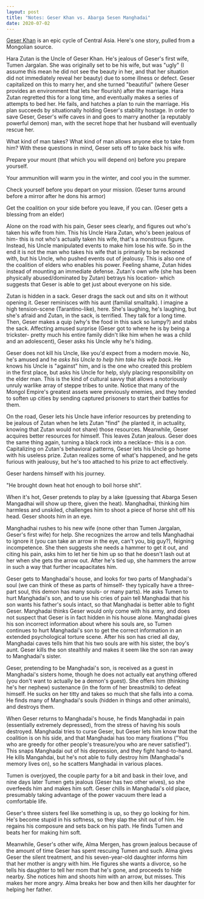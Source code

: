 ```yaml
---
layout: post
title: "Notes: Geser Khan vs. Abarga Sesen Manghadai"
date: 2020-07-02
---
```


[Geser Khan](https://en.wikipedia.org/wiki/Epic_of_King_Gesar) is an epic cycle of Central Asia. Here's one story, pulled from a Mongolian source.

Hara Zutan is the Uncle of Geser Khan. He's jealous of Geser's first wife, Tumen Jargalan. She was originally set to be his wife, but was "ugly" (I assume this mean he did not see the beauty in her, and that her situation did not immediately reveal her beauty) due to some illness or defect. Geser capitalized on this to marry her, and she turned "beautiful" (where Geser provides an environment that lets her flourish) after the marriage. Hara Zutan regretted this for a long time, and eventually makes a series of attempts to bed her. He fails, and hatches a plan to ruin the marriage. His plan succeeds by situationally holding Geser's stability hostage. In order to save Geser, Geser's wife caves in and goes to marry another (a reputably powerful demon) man, with the secret hope that her husband will eventually rescue her. 

What kind of man takes?
What kind of man allows anyone else to take from him?
With these questions in mind, Geser sets off to take back his wife. 

Prepare your mount (that which you will depend on) before you prepare yourself.

Your ammunition will warm you in the winter, and cool you in the summer. 

Check yourself before you depart on your mission. (Geser turns around before a mirror after he dons his armor)

Get the coalition on your side before you leave, if you can. (Geser gets a blessing from an elder)

Alone on the road with his pain, Geser sees clearly, and figures out who's taken his wife from him. This his Uncle Hara Zutan, who's been jealous of him- this is not who's actually taken his wife, that's a monstrous figure. Instead, his Uncle manipulated events to make him lose his wife. So in the end it is not the man who takes his wife that is primarily to be reckoned with, but his Uncle, who pushed events out of jealousy. This is also one of the coalition of elders who enables his power. Feeling shame, Zutan hides instead of mounting an immediate defense. Zutan's own wife (she has been physically abused/dominated by Zutan) betrays his location- which suggests that Geser is able to get just about everyone on his side. 

Zutan is hidden in a sack. Geser drags the sack out and sits on it without opening it. Geser reminisces with his aunt (familial smalltalk). I imagine a high tension-scene (Tarantino-like), here. She's laughing, he's laughing, but she's afraid and Zutan, in the sack, is terrified. They talk for a long time. Then, Geser makes a quip (why's the food in this sack so lumpy?) and stabs the sack. Affecting amused surprise (Geser got to where he is by being a trickster- pretty much his entire family didn't like him when he was a child and an adolescent), Geser asks his Uncle why he's hiding. 

Geser does not kill his Uncle, like you'd expect from a modern movie. No, he's amused and he _asks his Uncle to help him take his wife back_. He knows his Uncle is "against" him, and is the one who created this problem in the first place, but asks his Uncle for help, slyly placing responsibility on the elder man. This is the kind of cultural savvy that allows a notoriously unruly warlike array of steppe tribes to unite. Notice that many of the Mongol Empire's greatest assets were previously enemies, and they tended to soften up cities by sending captured prisoners to start their battles for them.

On the road, Geser lets his Uncle have inferior resources by pretending to be jealous of Zutan when he lets Zutan "find" (he planted it, in actuality, knowing that Zutan would not share) those resources. Meanwhile, Geser acquires better resources for himself. This leaves Zutan jealous. Geser does the same thing again, turning a black rock into a necklace- this is a _con_. Capitalizing on Zutan's behavioral patterns, Geser lets his Uncle go home with his useless prize. Zutan realizes some of what's happened, and he gets furious with jealousy, but he's too attached to his prize to act effectively. 

Geser hardens himself with his journey.

"He brought down heat hot enough to boil horse shit".

When it's hot, Geser pretends to play by a lake (guessing that Abarga Sesen Mangadhai will show up there, given the heat). Manghadhai, thinking him harmless and unskiled, challenges him to shoot a piece of horse shit off his head. Geser shoots him in an eye. 

Manghadhai rushes to his new wife (none other than Tumen Jargalan, Geser's first wife) for help. She recognizes the arrow and tells Manghadhai to ignore it (you can take an arrow in the eye, can't you, big guy?), feigning incompetence. She then suggests she needs a hammer to get it out, and citing his pain, asks him to let her tie him up so that he doesn't lash out at her when she gets the arrow out. After he's tied up, she hammers the arrow in such a way that further incapacitates him. 

Geser gets to Manghadai's house, and looks for two parts of Manghadai's soul (we can think of these as parts of himself- they typically have a three-part soul, this demon has many souls- or many parts). He asks Tumen to hurt Manghadai's son, and to use his cries of pain tell Manghadai that his son wants his father's souls intact, so that Manghadai is better able to fight Geser. Manghadai thinks Geser would only come with his army, and does not suspect that Geser is in fact hidden in his house alone. Manghadai gives  his son incorrect information about where his souls are, so Tumen continues to hurt Manghadai's son to get the correct information in an extended psychological torture scene. After his son has cried all day, Manghadai caves tells him that his two souls are with his sister, the boy's aunt. Geser kills the son stealthily and makes it seem like the son ran away to Manghadai's sister. 

Geser, pretending to be Manghadai's son, is received as a guest in Manghadai's sisters home, though he does not actually eat anything offered (you don't want to actually be a demon's guest). She offers him (thinking he's her nephew) sustenance (in the form of her breastmilk) to defeat himself. He sucks on her titty and takes so much that she falls into a coma. He finds many of Manghadai's souls (hidden in things and other animals), and destroys them. 

When Geser returns to Manghadai's house, he finds Manghadai in pain (essentially extremely depressed), from the stress of having his souls destroyed. Manghadai tries to curse Geser, but Geser lets him know that the coalition is on his side, and that Manghadai has too many fixations ("You who are greedy for other people's treasure/you who are never satisfied"). This snaps Manghadai out of his depression, and they fight hand-to-hand. He kills Mangahdai, but he's not able to fully destroy him (Manghadai's memory lives on), so he scatters Manghadai in various places.

Tumen is overjoyed, the couple party for a bit and bask in their love, and nine days later Tumen gets jealous (Geser has two other wives), so she overfeeds him and makes him soft. Geser chills in Manghadai's old place, presumably taking advantage of the power vacuum there lead a comfortable life.

Geser's three sisters feel like something is up, so they go looking for him. He's become stupid in his softness, so they slap the shit out of him. He regains his composure and sets back on his path. He finds Tumen and beats her for making him soft. 

Meanwhile, Geser's other wife, Alma Mergen, has grown jealous because of the amount of time Geser has spent rescuing Tumen and such. Alma gives Geser the silent treatment, and his seven-year-old daughter informs him that her mother is angry with him. He figures she wants a divorce, so he tells his daughter to tell her mom that he's gone, and proceeds to hide nearby. She notices him and shoots him with an arrow, but misses. This makes her more angry. Alma breaks her bow and then kills her daughter for helping her father. 




